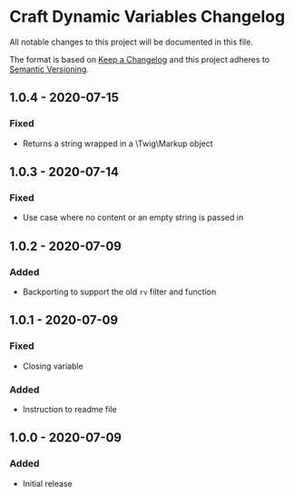 # Craft Dynamic Variables Changelog

All notable changes to this project will be documented in this file.

The format is based on [Keep a Changelog](http://keepachangelog.com/) and this project adheres to [Semantic Versioning](http://semver.org/).

## 1.0.4 - 2020-07-15
### Fixed
- Returns a string wrapped in a \Twig\Markup object

## 1.0.3 - 2020-07-14
### Fixed
- Use case where no content or an empty string is passed in

## 1.0.2 - 2020-07-09
### Added
- Backporting to support the old `rv` filter and function

## 1.0.1 - 2020-07-09
### Fixed
- Closing variable

### Added
- Instruction to readme file

## 1.0.0 - 2020-07-09
### Added
- Initial release
